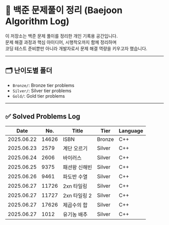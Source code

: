 # 📘 백준 문제풀이 정리 (Baejoon Algorithm Log)

이 저장소는 백준 문제 풀이를 정리한 개인 기록용 공간입니다.  
문제 해결 과정과 핵심 아이디어, 시행착오까지 함께 정리하며  
코딩 테스트 준비뿐만 아니라 개발자로서 문제 해결 역량을 키우고자 했습니다.

---

## 🗂️ 난이도별 폴더

- `Bronze/`: Bronze tier problems
- `Silver/`: Silver tier problems
- `Gold/`: Gold tier problems

---

## ✅ Solved Problems Log

| Date | No. | Title | Tier | Language |
|------|-----|-------|------|----------|
| 2025.06.22 | 14626 | ISBN | Bronze | C++ |
| 2025.06.23 | 2579 | 계단 오르기 | Silver | C++ |
| 2025.06.24 | 2606 | 바이러스 | Silver | C++ |
| 2025.06.25 | 9375 | 패션왕 신해빈 | Silver | C++ |
| 2025.06.26 | 9461 | 파도반 수열 | Silver | C++ |
| 2025.06.27 | 11726 | 2xn 타일링 | Silver | C++ |
| 2025.06.27 | 11727 | 2xn 타일링 2 | Silver | C++ |
| 2025.06.27 | 17626 | 제곱수의 합 | Silver | C++ |
| 2025.06.27 | 1012 | 유기농 배추 | Silver | C++ |
